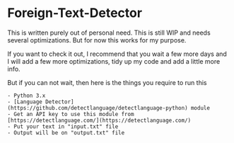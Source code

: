 # Foreign-Text-Detector

This is written purely out of personal need. This is still WIP and needs several optimizations. But for now this works for my purpose.

If you want to check it out, I recommend that you wait a few more days and I will add a few more optimizations, tidy up my code and add a little more info.

But if you can not wait, then here is the things you require to run this
	
	- Python 3.x
	- [Language Detector](https://github.com/detectlanguage/detectlanguage-python) module
	- Get an API key to use this module from  [https://detectlanguage.com/](https://detectlanguage.com/) 
	- Put your text in "input.txt" file
	- Output will be on "output.txt" file